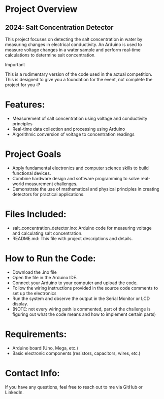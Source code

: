 # Project Overview

## 2024: Salt Concentration Detector
This project focuses on detecting the salt concentration in water by measuring changes in electrical conductivity. An Arduino is used to measure voltage changes in a water sample and perform real-time calculations to determine salt concentration.

> [!IMPORTANT]
> This is a rudimentary version of the code used in the actual competition. This is designed to give you a foundation for the event, not complete the project for you :P

# Features:
- Measurement of salt concentration using voltage and conductivity principles
- Real-time data collection and processing using Arduino
- Algorithmic conversion of voltage to concentration readings

# Project Goals
- Apply fundamental electronics and computer science skills to build functional devices.
- Combine hardware design and software programming to solve real-world measurement challenges.
- Demonstrate the use of mathematical and physical principles in creating detectors for practical applications.

# Files Included:
- salt_concentration_detector.ino: Arduino code for measuring voltage and calculating salt concentration. 
- README.md: This file with project descriptions and details.

# How to Run the Code:
- Download the .ino file
- Open the file in the Arduino IDE.
- Connect your Arduino to your computer and upload the code.
- Follow the wiring instructions provided in the source code comments to set up the electronics
- Run the system and observe the output in the Serial Monitor or LCD display.
- (NOTE: not every wiring path is commented, part of the challenge is figuring out what the code means and how to implement certain parts)

# Requirements:
- Arduino board (Uno, Mega, etc.)
- Basic electronic components (resistors, capacitors, wires, etc.)

# Contact Info:
If you have any questions, feel free to reach out to me via GitHub or LinkedIn.
